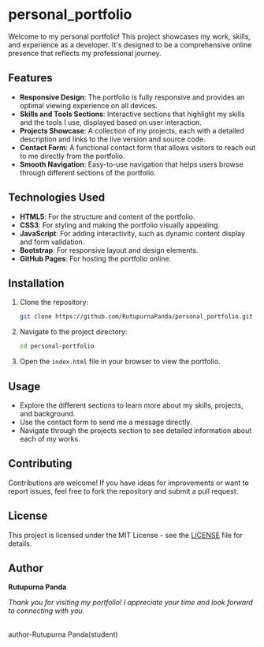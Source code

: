 # personal_portfolio

Welcome to my personal portfolio! This project showcases my work, skills, and experience as a developer. It's designed to be a comprehensive online presence that reflects my professional journey.

## Features

- **Responsive Design**: The portfolio is fully responsive and provides an optimal viewing experience on all devices.
- **Skills and Tools Sections**: Interactive sections that highlight my skills and the tools I use, displayed based on user interaction.
- **Projects Showcase**: A collection of my projects, each with a detailed description and links to the live version and source code.
- **Contact Form**: A functional contact form that allows visitors to reach out to me directly from the portfolio.
- **Smooth Navigation**: Easy-to-use navigation that helps users browse through different sections of the portfolio.

## Technologies Used

- **HTML5**: For the structure and content of the portfolio.
- **CSS3**: For styling and making the portfolio visually appealing.
- **JavaScript**: For adding interactivity, such as dynamic content display and form validation.
- **Bootstrap**: For responsive layout and design elements.
- **GitHub Pages**: For hosting the portfolio online.

## Installation

1. Clone the repository:
    ```bash
    git clone https://github.com/RutupurnaPanda/personal_portfolio.git
    ```
2. Navigate to the project directory:
    ```bash
    cd personal-portfolio
    ```
3. Open the `index.html` file in your browser to view the portfolio.

## Usage

- Explore the different sections to learn more about my skills, projects, and background.
- Use the contact form to send me a message directly.
- Navigate through the projects section to see detailed information about each of my works.

## Contributing

Contributions are welcome! If you have ideas for improvements or want to report issues, feel free to fork the repository and submit a pull request.

## License

This project is licensed under the MIT License - see the [LICENSE](LICENSE) file for details.

## Author

**Rutupurna Panda**

*Thank you for visiting my portfolio! I appreciate your time and look forward to connecting with you.*

<br>
author-Rutupurna Panda(student)
